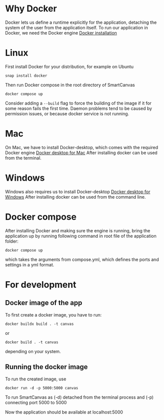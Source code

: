 # Why Docker
Docker lets us define a runtime explicitly for the application, detaching the system of the user from the application itself.
To run our application in Docker, we need the Docker engine
[Docker installation](https://docs.docker.com/engine/install/)

# Linux
First install Docker for your distribution, for example on Ubuntu
```console
snap install docker
```
Then run Docker compose in the root directory of SmartCanvas
```console
docker compose up
```
Consider adding a `--build` flag to force the building of the image if it for some reason fails the first time. Daemon problems tend to be caused by permission issues, or because docker service is not running.
# Mac
On Mac, we have to install Docker-desktop, which comes with the required Docker engine
[Docker desktop for Mac](https://docs.docker.com/desktop/install/mac-install/)
After installing docker can be used from the terminal.
# Windows
Windows also requires us to install Docker-desktop
[Docker desktop for Windows](https://docs.docker.com/desktop/install/windows-install/)
After installing docker can be used from the command line.
# Docker compose
After installing Docker and making sure the engine is running, bring the application up by running following command in root file of the application folder:
```console
docker compose up
```
which takes the arguments from compose.yml, which defines the ports and settings in a yml format.

# For development
## Docker image of the app
To first create a docker image, you have to run:
```console
docker buildx build . -t canvas
```
or

```console
docker build . -t canvas
```
depending on your system. 

## Running the docker image
To run the created image, use 
```console
docker run -d -p 5000:5000 canvas
```
To run SmartCanvas as (-d) detached from the terminal process and (-p) connecting port 5000 to 5000 

Now the application should be available at localhost:5000
